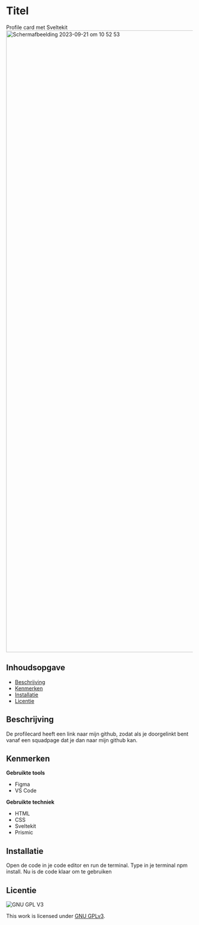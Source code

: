 # Titel
Profile card met Sveltekit
<img width="1680" alt="Schermafbeelding 2023-09-21 om 10 52 53" src="https://github.com/Harsves/ytfl-profile-card/assets/112931845/5ad74488-84b3-4116-8683-8986ee4be026">

## Inhoudsopgave

  * [Beschrijving](#beschrijving)
  * [Kenmerken](#kenmerken)
  * [Installatie](#installatie)
  * [Licentie](#licentie)

## Beschrijving
De profilecard heeft een link naar mijn github, zodat als je doorgelinkt bent vanaf een squadpage dat je dan naar mijn github kan.

## Kenmerken
**Gebruikte tools**
  * Figma
  * VS Code

**Gebruikte techniek**
  * HTML
  * CSS
  * Sveltekit
  * Prismic

## Installatie
Open de code in je code editor en run de terminal. Type in je terminal npm install. Nu is de code klaar om te gebruiken

## Licentie

![GNU GPL V3](https://www.gnu.org/graphics/gplv3-127x51.png)

This work is licensed under [GNU GPLv3](./LICENSE).
